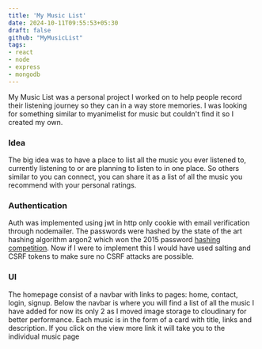 ```yaml
---
title: 'My Music List'
date: 2024-10-11T09:55:53+05:30
draft: false
github: "MyMusicList"
tags:
- react
- node
- express
- mongodb
---
```


My Music List was a personal project I worked on to help people record their listening journey so they can in a way store memories.
I was looking for something similar to myanimelist for music but couldn't find it so I created my own.

### Idea
The big idea was to have a place to list all the music you ever listened to, currently listening to or are planning to listen to in
one place. So others similar to you can connect, you can share it as a list of all the music you recommend with your personal
ratings.

### Authentication
Auth was implemented using jwt in http only cookie with email verification through nodemailer. The passwords were hashed by the state
of the art hashing algorithm argon2 which won the 2015 password [hashing competition](https://www.password-hashing.net/). Now if I were
to implement this I would have used salting and CSRF tokens to make sure no CSRF attacks are possible.

### UI
The homepage consist of a navbar with links to pages: home, contact, login, signup. Below the navbar is where you will find a list
of all the music I have added for now its only 2 as I moved image storage to cloudinary for better performance. Each music is in 
the form of a card with title, links and description. If you click on the view more link it will take you to the individual music
page

